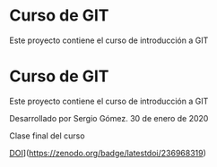 # Curso de GIT

Este proyecto contiene el curso de introducción a GIT

# Curso de GIT

Este proyecto contiene el curso de introducción a GIT

Desarrollado por Sergio Gómez.
30 de enero de 2020

Clase final del curso

[DOI](https://zenodo.org/badge/236968319.svg)](https://zenodo.org/badge/latestdoi/236968319)
